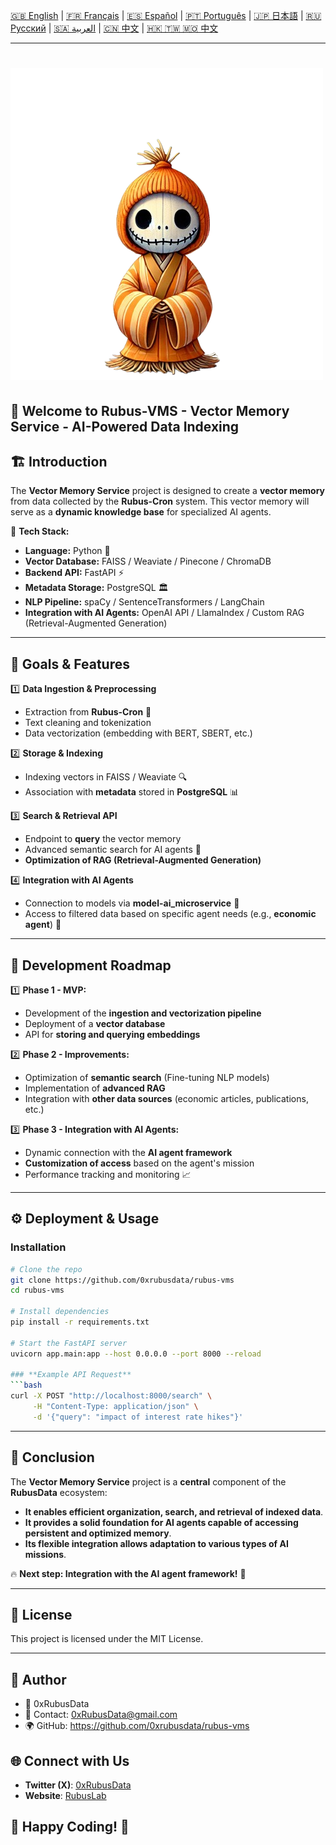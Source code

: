 
[🇬🇧 English](./) | [🇫🇷 Français](./i18n/readme/README_FR.md) | [🇪🇸 Español](./i18n/readme/README_ES.md) | [🇵🇹 Português](./i18n/readme/README_PT.md) | [🇯🇵 日本語](./i18n/readme/README_JP.md) | [🇷🇺 Русский](./i18n/readme/README_RU.md) | [🇸🇦 العربية](./i18n/readme/README_AR.md) | [🇨🇳 中文](./i18n/readme/README_CN.md) | [🇭🇰 🇹🇼 🇲🇴 中文](./i18n/readme/README_TR.md)  

---

# ![Rubus-VMS](./public/agents/Rubus-VMS.png)


## 🌿 Welcome to **Rubus-VMS - Vector Memory Service - AI-Powered Data Indexing**


## 🏗️ Introduction
The **Vector Memory Service** project is designed to create a **vector memory** from data collected by the **Rubus-Cron** system. This vector memory will serve as a **dynamic knowledge base** for specialized AI agents.

🔹 **Tech Stack:**
- **Language:** Python 🐍
- **Vector Database:** FAISS / Weaviate / Pinecone / ChromaDB
- **Backend API:** FastAPI ⚡
- **Metadata Storage:** PostgreSQL 🏛️
- **NLP Pipeline:** spaCy / SentenceTransformers / LangChain
- **Integration with AI Agents:** OpenAI API / LlamaIndex / Custom RAG (Retrieval-Augmented Generation)

---

## 🎯 Goals & Features

1️⃣ **Data Ingestion & Preprocessing**
   - Extraction from **Rubus-Cron** 📡
   - Text cleaning and tokenization
   - Data vectorization (embedding with BERT, SBERT, etc.)

2️⃣ **Storage & Indexing**
   - Indexing vectors in FAISS / Weaviate 🔍
   - Association with **metadata** stored in **PostgreSQL** 📊

3️⃣ **Search & Retrieval API**
   - Endpoint to **query** the vector memory
   - Advanced semantic search for AI agents 🤖
   - **Optimization of RAG (Retrieval-Augmented Generation)**

4️⃣ **Integration with AI Agents**
   - Connection to models via **model-ai_microservice** 🎯
   - Access to filtered data based on specific agent needs (e.g., **economic agent**) 🏦
   
---

## 🚀 Development Roadmap

1️⃣ **Phase 1 - MVP:**
   - Development of the **ingestion and vectorization pipeline**
   - Deployment of a **vector database**
   - API for **storing and querying embeddings**

2️⃣ **Phase 2 - Improvements:**
   - Optimization of **semantic search** (Fine-tuning NLP models)
   - Implementation of **advanced RAG**
   - Integration with **other data sources** (economic articles, publications, etc.)

3️⃣ **Phase 3 - Integration with AI Agents:**
   - Dynamic connection with the **AI agent framework**
   - **Customization of access** based on the agent's mission
   - Performance tracking and monitoring 📈

---

## ⚙️ Deployment & Usage
### **Installation**
```bash
# Clone the repo
git clone https://github.com/0xrubusdata/rubus-vms
cd rubus-vms

# Install dependencies
pip install -r requirements.txt

# Start the FastAPI server
uvicorn app.main:app --host 0.0.0.0 --port 8000 --reload

### **Example API Request**
```bash
curl -X POST "http://localhost:8000/search" \
     -H "Content-Type: application/json" \
     -d '{"query": "impact of interest rate hikes"}'
```

---

## 📌 Conclusion
The **Vector Memory Service** project is a **central** component of the **RubusData** ecosystem:
- **It enables efficient organization, search, and retrieval of indexed data**.
- **It provides a solid foundation for AI agents capable of accessing persistent and optimized memory**.
- **Its flexible integration allows adaptation to various types of AI missions**.

🔥 **Next step: Integration with the AI agent framework!** 🚀

---

## 📄 License
This project is licensed under the MIT License.

---

## 📝 **Author**
- 👤 0xRubusData 
- 📧 Contact: 0xRubusData@gmail.com
- 🌍 GitHub: https://github.com/0xrubusdata/rubus-vms

## 🌐 Connect with Us
- **Twitter (X)**: [0xRubusData](https://x.com/Data0x88850)
- **Website**: [RubusLab](https://rubus-lab.vercel.app/)

## 🎯 **Happy Coding!** 🚀

